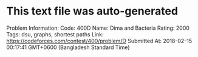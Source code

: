 # This text file was auto-generated

Problem Information:
Code: 400D
Name: Dima and Bacteria
Rating: 2000
Tags: dsu, graphs, shortest paths
Link: https://codeforces.com/contest/400/problem/D
Submitted At: 2018-02-15 00:17:41 GMT+0600 (Bangladesh Standard Time)